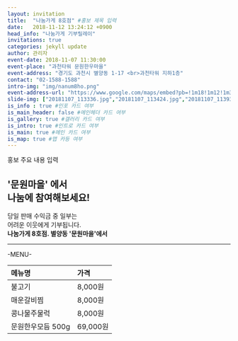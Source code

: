 ```yaml
---
layout: invitation
title:  "나눔가게 8호점" #홍보 제목 입력
date:   2018-11-12 13:24:12 +0900
head_info: "나눔가게 기부릴레이"
invitations: true
categories: jekyll update
author: 관리자
event-date: 2018-11-07 11:30:00
event-place: "과천타워 문원한우마을"
event-address: "경기도 과천시 별양동 1-17 <br>과천타워 지하1층"
contact: "02-1588-1588"
intro-img: "img/nanum8ho.png"
event-address-url: "https://www.google.com/maps/embed?pb=!1m18!1m12!1m3!1d3550.207435515625!2d126.96743081549786!3d37.55360667876346!2m3!1f0!2f0!3f0!3m2!1i1024!2i768!4f13.1!3m3!1m2!1s0x357ca266869b6f27%3A0x2ff1ff2e4fb33dcb!2z7ISc7Jq47Jet!5e1!3m2!1sko!2skr!4v1542002866757"
slide-img: ["20181107_113336.jpg","20181107_113424.jpg","20181107_113936.jpg"]
is_info : true #인포 카드 여부
is_main_header: false #메인헤더 카드 여부
is_gallery: true #갤러리 카드 여부
is_intro: true #인트로 카드 여부
is_main: true #메인 카드 여부
is_map: true #맵 카등 여부
---
```

홍보 주요 내용 입력

## '문원마을' 에서 <br> 나눔에 참여해보세요!

당일 판매 수익금 중 일부는
<br>
어려운 이웃에게 기부됩니다.
<br>
**나눔가게 8호점. 별양동 '문원마을'에서**

---
-MENU-
<br>

| 메뉴명 | 가격 |
|:-------|:-------|
| 불고기 | 8,000원 |
| 매운갈비찜 | 8,000원 |
| 콩나물주물럭 | 8,000원 |
| 문원한우모듬 500g |  69,000원 |
